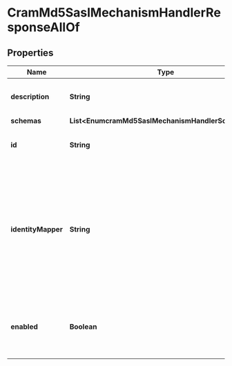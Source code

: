 

# CramMd5SaslMechanismHandlerResponseAllOf


## Properties

| Name | Type | Description | Notes |
|------------ | ------------- | ------------- | -------------|
|**description** | **String** | A description for this SASL Mechanism Handler |  [optional] |
|**schemas** | **List&lt;EnumcramMd5SaslMechanismHandlerSchemaUrn&gt;** |  |  [optional] |
|**id** | **String** | Name of the SASL Mechanism Handler |  [optional] |
|**identityMapper** | **String** | Specifies the name of the identity mapper used with this SASL mechanism handler to match the authentication ID included in the SASL bind request to the corresponding user in the directory. |  [optional] |
|**enabled** | **Boolean** | Indicates whether the SASL mechanism handler is enabled for use. |  [optional] |



